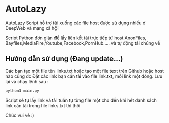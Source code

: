 # AutoLazy
 AutoLazy 
 Script hỗ trợ tải xuống các file host được sử dụng nhiều ở DeepWeb và mạng xã hội 
 
Script Python đơn giản để lấy liên kết tải trực tiếp từ host AnonFiles, Bayfiles,MediaFire,Youtube,Facebook,PornHub..... và tự động tải chúng về
## Hướng dẫn sử dụng (Đang update...)
Các bạn tạo một file tên links.txt hoặc tạo một file text trên Github hoặc host nào cũng đc
Đặt các link bạn cần tải vào file link.txt, mỗi link một dòng.
Lưu lại và chạy lệnh sau :

```bash
python3 main.py
```

Script sẽ tự lấy link và tải tuần tự từng file một cho đến khi hết danh sách link cần tải trong file links.txt thì thôi



Chúc vui vẻ :)

